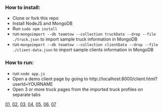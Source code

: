 ### How to install:

- Clone or fork this repo
- Install NodeJS and MongoDB
- Run `sudo npm install`
- run `mongoimport --db teamtow --collection truckData --drop --file ./truck.json` to import sample truck information in MongoDB
- run `mongoimport --db teamtow --collection clientData --drop --file ./client-data.json` to import sample clients information in MongoDB

### How to run: 

- run `node app.js`
- Open a demo client page by going to http://localhost:8000/client.html?userId=YOURNAME
- Open 3 or more truck pages from the imported truck profiles on separate tabs 



[01](http://localhost:8000/truck.html?userId=01), 
[02](http://localhost:8000/truck.html?userId=02), 
[03](http://localhost:8000/truck.html?userId=03), 
[04](http://localhost:8000/truck.html?userId=04), 
[05](http://localhost:8000/truck.html?userId=05), 
[06](http://localhost:8000/truck.html?userId=06), 
[07](http://localhost:8000/truck.html?userId=07)